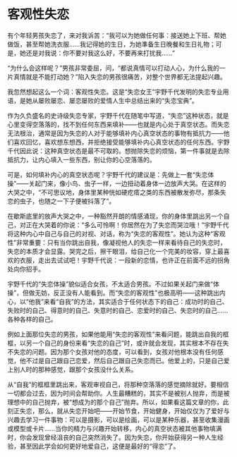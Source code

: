 # 客观性失恋

有个年轻男孩失恋了，来对我诉苦：“我可以为她做任何事：接送她上下班、帮她做饭，甚至帮她洗衣服……我记得她的生日，为她準备生日晚餐和生日礼物；可是，她还是对我说：你不要对我这么好，不要再来打扰我……” 

“为什么会这样呢？”男孩非常委屈，问，“都说真情可以打动人心，为什么我的一片真情就是不能打动她？”陷入失恋的男孩很痛苦，对整个世界都无法提起兴趣。 

我忽然想起这么一个词：客观性失恋。这是“失恋女王”宇野千代发明的失恋专业用语，是她从屡败屡恋、屡恋屡败的爱情人生中总结出来的“失恋宝典”。 

作为久负盛名的史诗级失恋专家，宇野千代在随笔中写道，“失恋”这种状态，就是心里变得空落落的，找不到任何东西来填补——也就是内心处于真空状态。而失恋无法根治，通常是因为失恋的人对于能够填补内心真空状态的事物有抵抗力——他们喜欢回忆，喜欢想东想西，并拒绝接受能够填补内心真空状态的任何东西。宇野千代因此说：这种真空状态是最不可取的。想抛除失恋的烦恼，第一件事就是去除抵抗力，让内心填入一些东西，别让你的心空落落的。 

可是，如何填补内心的真空状态呢？宇野千代的建议是：先做上一套“失恋体操”——关起门来，像小鸟、虫子一样，一边扭动着身体一边放声大哭。在这样的大哭之中，“不可思议地，身体里某种恍如硬疙瘩之类的东西被散发弥尽，那条失恋的虫子，也随之一下子便被抖落了”。 

在歇斯底里的放声大哭之中，一种豁然开朗的情感涌现，你的身体里跳出另一个自己，对正在大哭着的你说：“多么可怜啊！你居然在为了失恋而哭泣哦！”宇野千代将这种内心中自己与自己的对视、对话，称为“失恋的客观性”。她认为这种“客观性”非常重要：只有当你跳出自我，像凝视他人的失恋一样来看待自己的失恋时，失恋的本质才会显露。哭完之后，擦干眼泪，给自己化一个完美的妆容，穿上最喜欢的衣服，走出去试试吧！宇野千代说：一段新的恋情，也许正在前面不远的拐角处向你招手。 

宇野千代的“失恋体操”貌似适合女孩，不太适合男孩。不过如果关起门来做“体操”，但做无妨，反正没有人能看到。而“失恋的客观性”也极高明——这种跳出内心，以“他我”来看“自我”的方法，其实适合于任何状态下的自己：成功时的自己、失败时的自己、得意时的自己、失意时的自己、恋爱时的自己、失恋时的自己……各种各样的自己。 

例如上面那位失恋的男孩，如果他能用“失恋的客观性”来看问题，能跳出自我的框框，以另一个自己的身份来看“失恋的自己”时，或许就会发现，其实根本不存在失不失恋的问题。因为那个女孩对他的态度，可以看到，女孩对他根本没有任何感觉，他不过是自己跟自己恋爱，然后自己跟自己失恋而已。他爱上的，只是自己爱上别人时的那种感觉，跟那个女孩没什么关系。 

从“自我”的框框里跳出来，客观审视自己，将那种空落落的感觉摘除就好。要相信一切都会过去，因为时间会帮助你。人生最糟糕的，其实不是被别人抛弃，而是被理想中的自己抛弃，被“想成为的那个自己”抛弃。所以，如果看这篇文章的你，此刻正失恋，那么，就从失恋开始吧——开始节食，开始健身，开始仅仅为了爱好与兴趣去学习一件事物：可以是摄影，可以是绘画，可以是某种乐器，甚至收集漫画或模型或卡片……当你的精力与兴趣开始转移，内心的真空状态被其他事物填满时，你会发现曾经沮丧的自己突然消失了。因为失恋，你开始获得另一种人生经验，甚至因此学会如何更好地爱自己，这便是最好的“得恋”了。